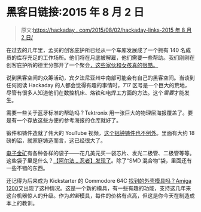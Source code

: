 # 黑客日链接:2015 年 8 月 2 日

> 原文:[https://hackaday . com/2015/08/02/hackaday-links-2015 年 8 月 2 日/](https://hackaday.com/2015/08/02/hackaday-links-august-2-2015/)

在过去的几年里，孟买的创客庇护所已经从一个车库发展成了一个拥有 140 名成员的库存充足的工作场所。他们将在月底被解雇，他们需要一些帮助。我们刚刚在创客庇护所的德里分部开了一个聚会[，这些家伙和女孩真的很酷。](https://hackaday.io/event/6438-hackaday-prize-worldwide-new-delhi)

说到黑客空间的众筹活动，宾夕法尼亚州中南部可能会有自己的黑客空间。当谈到任何阅读 Hackaday 的人都会觉得有趣的事情时，717 区号是一个巨大的荒地，尽管有很多人知道他们在数控机床、烙铁和电焊工方面的方法。这个*需要*才能发生。

需要一些关于蓝牙标准的帮助吗？Tektronix 用一张巨大的物理层海报覆盖了。要是有一个存放这些方便的参考海报的仓库就好了。

锻件和铸件造就了伟大的 YouTube 视频，[这个铝钟铸件也不例外](https://www.youtube.com/watch?v=RvX4URIcHgM)。里面有大约 18 磅的铝，就家庭铸造而言，这已经很大了。

[电子金矿](http://www.goldmine-elec-products.com/)有各种各样的袋子——花几美元买一袋芯片、发光二极管、二极管等等。这些袋子里是什么？[【阿尔法 _ 忍者】发现了](https://hackaday.io/page/1125-electronics-goldmine-assortments)。除了“SMD 混合物”袋，里面还有一些不错的东西。

还记得为后来成为 Kickstarter 的 Commodore 64C [找到的外壳模具吗？](http://hackaday.com/2015/03/11/hackaday-retro-edition-a-new-commodore-64-case/)[Amiga 1200](https://www.kickstarter.com/projects/a1200housing/new-a1200-housings-pressed-from-new-molds)又出现了这种情况。这是一个新的模具，有一些有趣的功能，支持这几年来这台机器惊人的升级。作为*的新*模具，每件的价格有点高，但这是你今天在制造成本上的教训。